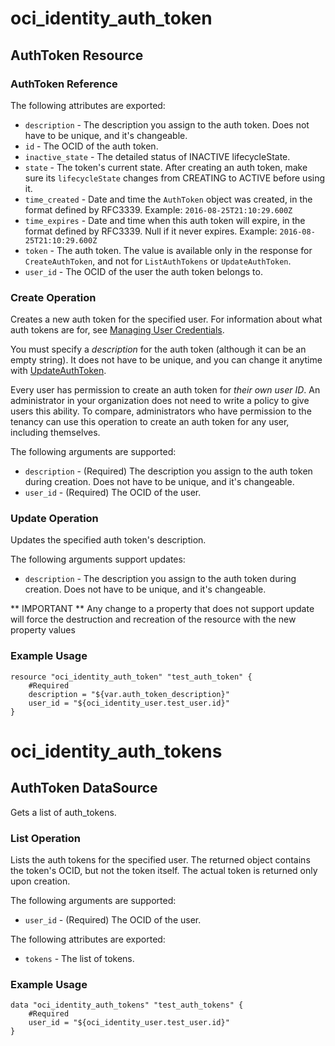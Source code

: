 # oci_identity_auth_token

## AuthToken Resource

### AuthToken Reference

The following attributes are exported:

* `description` - The description you assign to the auth token. Does not have to be unique, and it's changeable.
* `id` - The OCID of the auth token.
* `inactive_state` - The detailed status of INACTIVE lifecycleState.
* `state` - The token's current state. After creating an auth token, make sure its `lifecycleState` changes from CREATING to ACTIVE before using it. 
* `time_created` - Date and time the `AuthToken` object was created, in the format defined by RFC3339.  Example: `2016-08-25T21:10:29.600Z` 
* `time_expires` - Date and time when this auth token will expire, in the format defined by RFC3339. Null if it never expires.  Example: `2016-08-25T21:10:29.600Z` 
* `token` - The auth token. The value is available only in the response for `CreateAuthToken`, and not for `ListAuthTokens` or `UpdateAuthToken`. 
* `user_id` - The OCID of the user the auth token belongs to.



### Create Operation
Creates a new auth token for the specified user. For information about what auth tokens are for, see
[Managing User Credentials](https://docs.us-phoenix-1.oraclecloud.com/Content/Identity/Tasks/managingcredentials.htm).

You must specify a *description* for the auth token (although it can be an empty string). It does not
have to be unique, and you can change it anytime with
[UpdateAuthToken](https://docs.us-phoenix-1.oraclecloud.com/api/#/en/identity/20160918/AuthToken/UpdateAuthToken).

Every user has permission to create an auth token for *their own user ID*. An administrator in your organization
does not need to write a policy to give users this ability. To compare, administrators who have permission to the
tenancy can use this operation to create an auth token for any user, including themselves.


The following arguments are supported:

* `description` - (Required) The description you assign to the auth token during creation. Does not have to be unique, and it's changeable. 
* `user_id` - (Required) The OCID of the user.


### Update Operation
Updates the specified auth token's description.


The following arguments support updates:
* `description` - The description you assign to the auth token during creation. Does not have to be unique, and it's changeable. 


** IMPORTANT **
Any change to a property that does not support update will force the destruction and recreation of the resource with the new property values

### Example Usage

```hcl
resource "oci_identity_auth_token" "test_auth_token" {
	#Required
	description = "${var.auth_token_description}"
	user_id = "${oci_identity_user.test_user.id}"
}
```

# oci_identity_auth_tokens

## AuthToken DataSource

Gets a list of auth_tokens.

### List Operation
Lists the auth tokens for the specified user. The returned object contains the token's OCID, but not
the token itself. The actual token is returned only upon creation.

The following arguments are supported:

* `user_id` - (Required) The OCID of the user.


The following attributes are exported:

* `tokens` - The list of tokens.

### Example Usage

```hcl
data "oci_identity_auth_tokens" "test_auth_tokens" {
	#Required
	user_id = "${oci_identity_user.test_user.id}"
}
```